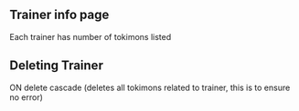 ## Trainer info page
Each trainer has number of tokimons listed


## Deleting Trainer
ON delete cascade (deletes all tokimons related to trainer, this is to ensure no error)
